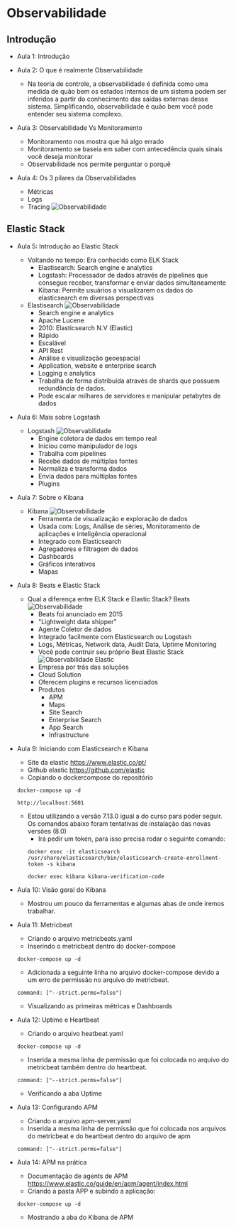 # Observabilidade

## Introdução

- Aula 1: Introdução

- Aula 2: O que é realmente Observabilidade
    - Na teoria de controle, a observabilidade é definida como uma medida de quão bem os estados internos de um sistema podem ser inferidos a partir do conhecimento das saídas externas desse sistema. Simplificando, observabilidade é quão bem você pode entender seu sistema complexo.

- Aula 3: Observabilidade Vs Monitoramento
    - Monitoramento nos mostra que há algo errado
    - Monitoramento se baseia em saber com antecedência quais sinais você deseja monitorar
    - Observabilidade nos permite perguntar o porquê

- Aula 4: Os 3 pilares da Observabilidades
    - Métricas
    - Logs
    - Tracing
    ![Observabilidade](img/observability.png)

## Elastic Stack

- Aula 5: Introdução ao Elastic Stack
    - Voltando no tempo: Era conhecido como ELK Stack
        - Elastisearch: Search engine e analytics
        - Logstash: Processador de dados através de pipelines que consegue receber, transformar e enviar dados simultaneamente
        - Kibana: Permite usuários a visualizarem os dados do elasticsearch em diversas perspectivas
    - Elastisearch
        ![Observabilidade](img/observability3.png)
        - Search engine e analytics
        - Apache Lucene
        - 2010: Elasticsearch N.V (Elastic)
        - Rápido
        - Escalável
        - API Rest
        - Análise e visualização geoespacial
        - Application, website e enterprise search
        - Logging e analytics
        - Trabalha de forma distribuída através de shards que possuem redundância de dados.
        - Pode escalar milhares de servidores e manipular petabytes de dados

- Aula 6: Mais sobre Logstash
    - Logstash
        ![Observabilidade](img/observability2.png)
        - Engine coletora de dados em tempo real
        - Iniciou como manipulador de logs
        - Trabalha com pipelines
        - Recebe dados de múltiplas fontes
        - Normaliza e transforma dados
        - Envia dados para múltiplas fontes
        - Plugins

- Aula 7: Sobre o Kibana
    - Kibana
        ![Observabilidade](img/observability4.png)
        - Ferramenta de visualização e exploração de dados
        - Usada com: Logs, Análise de séries, Monitoramento de aplicações e inteligência operacional
        - Integrado com Elasticsearch
        - Agregadores e filtragem de dados
        - Dashboards
        - Gráficos interativos
        - Mapas

- Aula 8: Beats e Elastic Stack
    - Qual a diferença entre ELK Stack e Elastic Stack?
        Beats
        ![Observabilidade](img/observability5.png)
        - Beats foi anunciado em 2015
        - "Lightweight data shipper"
        - Agente Coletor de dados
        - Integrado facilmente com Elasticsearch ou Logstash
        - Logs, Métricas, Network data, Audit Data, Uptime Monitoring
        - Você pode contruir seu próprio Beat
        Elastic Stack
        ![Observabilidade](img/observability6.png)
        Elastic
        - Empresa por trás das soluções
        - Cloud Solution
        - Oferecem plugins e recursos licenciados
        - Produtos
            - APM
            - Maps
            - Site Search
            - Enterprise Search
            - App Search
            - Infrastructure
    
- Aula 9: Iniciando com Elasticsearch e Kibana
    - Site da elastic <https://www.elastic.co/pt/>
    - Github elastic <https://github.com/elastic>
    - Copiando o dockercompose do repositório
    ```
    docker-compose up -d
    ```
    ```
    http://localhost:5601
    ```
    - Estou utilizando a versão 7.13.0 igual a do curso para poder seguir. Os comandos abaixo foram tentativas de instalação das novas versões (8.0)
        - Irá pedir um token, para isso precisa rodar o seguinte comando:
        ```
        docker exec -it elasticsearch /usr/share/elasticsearch/bin/elasticsearch-create-enrollment-token -s kibana
        ```
        ``` 
        docker exec kibana kibana-verification-code
        ```

- Aula 10: Visão geral do Kibana
    - Mostrou um pouco da ferramentas e algumas abas de onde iremos trabalhar.

- Aula 11: Metricbeat
    - Criando o arquivo metricbeats.yaml
    - Inserindo o metricbeat dentro do docker-compose
    ```
    docker-compose up -d
    ```
    - Adicionada a seguinte linha no arquivo docker-compose devido a um erro de permissão no arquivo do metricbeat.
    ```
    command: ["--strict.perms=false"]
    ```
    - Visualizando as primeiras métricas e Dashboards

- Aula 12: Uptime e Heartbeat
    - Criando o arquivo heatbeat.yaml
    ```
    docker-compose up -d
    ```
    - Inserida a mesma linha de permissão que foi colocada no arquivo do metricbeat também dentro do heartbeat.
    ```
    command: ["--strict.perms=false"]
    ```
    - Verificando a aba Uptime

- Aula 13: Configurando APM
    - Criando o arquivo apm-server.yaml
    - Inserida a mesma linha de permissão que foi colocada nos arquivos do metricbeat e do heartbeat dentro do arquivo de apm
    ```
    command: ["--strict.perms=false"]
    ```

- Aula 14: APM na prática
    - Documentação de agents de APM <https://www.elastic.co/guide/en/apm/agent/index.html>
    - Criando a pasta APP e subindo a aplicação:
    ```
    docker-compose up -d
    ```
    - Mostrando a aba do Kibana de APM
